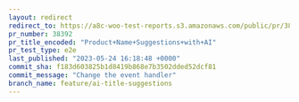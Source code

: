```yaml
---
layout: redirect
redirect_to: https://a8c-woo-test-reports.s3.amazonaws.com/public/pr/38392/e2e/index.html
pr_number: 38392
pr_title_encoded: "Product+Name+Suggestions+with+AI"
pr_test_type: e2e
last_published: "2023-05-24 16:18:48 +0000"
commit_sha: f183d603825b1d8419b868e7b3502dded52dcf81
commit_message: "Change the event handler"
branch_name: feature/ai-title-suggestions
---
```

